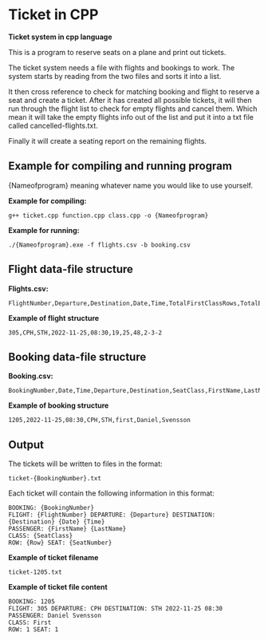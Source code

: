 # Ticket in CPP

**Ticket system in cpp language**

This is a program to reserve seats on a plane and print out tickets.

The ticket system needs a file with flights and bookings to work.
The system starts by reading from the two files and sorts it into a list.

It then cross reference to check for matching booking and flight to reserve a seat and create a ticket.
After it has created all possible tickets, it will then run through the flight list to check for empty flights and cancel them.
Which mean it will take the empty flights info out of the list and put it into a txt file called cancelled-flights.txt.

Finally it will create a seating report on the remaining flights.

## Example for compiling and running program
{Nameofprogram} meaning whatever name you would like to use yourself.

**Example for compiling:**
```
g++ ticket.cpp function.cpp class.cpp -o {Nameofprogram}
```
**Example for running:**
```
./{Nameofprogram}.exe -f flights.csv -b booking.csv
```

## Flight data-file structure

**Flights.csv:**
```
FlightNumber,Departure,Destination,Date,Time,TotalFirstClassRows,TotalBusinessClassRows,TotalEconomyClassRows,SeatingConfiguration
```
**Example of flight structure**
```
305,CPH,STH,2022-11-25,08:30,19,25,48,2-3-2
```

## Booking data-file structure

**Booking.csv:**
```
BookingNumber,Date,Time,Departure,Destination,SeatClass,FirstName,LastName
```
**Example of booking structure**
```
1205,2022-11-25,08:30,CPH,STH,first,Daniel,Svensson
```

## Output

The tickets will be written to files in the format:
```
ticket-{BookingNumber}.txt
```

Each ticket will contain the following information in this format:
```
BOOKING: {BookingNumber}
FLIGHT: {FlightNumber} DEPARTURE: {Departure} DESTINATION: {Destination} {Date} {Time}
PASSENGER: {FirstName} {LastName}
CLASS: {SeatClass}
ROW: {Row} SEAT: {SeatNumber}
```
**Example of ticket filename**
```
ticket-1205.txt
```
**Example of ticket file content**
```
BOOKING: 1205
FLIGHT: 305 DEPARTURE: CPH DESTINATION: STH 2022-11-25 08:30
PASSENGER: Daniel Svensson
CLASS: First
ROW: 1 SEAT: 1
```

